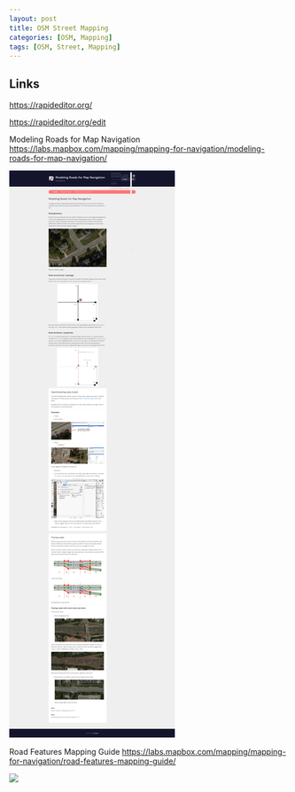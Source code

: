 ```yaml
---
layout: post
title: OSM Street Mapping 
categories: [OSM, Mapping]
tags: [OSM, Street, Mapping]
--- 
```


## Links

https://rapideditor.org/

<https://rapideditor.org/edit>


Modeling Roads for Map Navigation
<https://labs.mapbox.com/mapping/mapping-for-navigation/modeling-roads-for-map-navigation/>

![](../pics/20231109134654.png)

Road Features Mapping Guide
<https://labs.mapbox.com/mapping/mapping-for-navigation/road-features-mapping-guide/> 

![](../pics/20231109134846.png)


